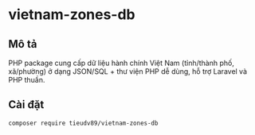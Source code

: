 # vietnam-zones-db

## Mô tả
PHP package cung cấp dữ liệu hành chính Việt Nam (tỉnh/thành phố, xã/phường) ở dạng JSON/SQL + thư viện PHP dễ dùng, hỗ trợ Laravel và PHP thuần.

## Cài đặt
```bash
composer require tieudv89/vietnam-zones-db